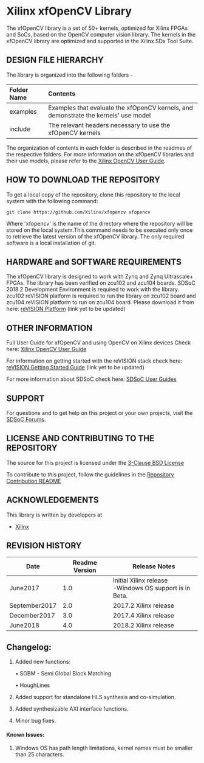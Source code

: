 Xilinx xfOpenCV Library
======================
The xfOpenCV library is a set of 50+ kernels, optimized for Xilinx FPGAs and SoCs, based on the OpenCV computer vision library. The kernels in the xfOpenCV library are optimized and supported in the Xilinx SDx Tool Suite.

## DESIGN FILE HIERARCHY
The library is organized into the following folders -

| Folder Name | Contents |
| :------------- | :------------- |
| examples | Examples that evaluate the xfOpenCV kernels, and demonstrate the kernels' use model |
| include | The relevant headers necessary to use the xfOpenCV kernels |

The organization of contents in each folder is described in the readmes of the respective folders.
For more information on the xfOpenCV libraries and their use models, please refer to the [Xilinx OpenCV User Guide][].

## HOW TO DOWNLOAD THE REPOSITORY
To get a local copy of the repository, clone this repository to the local system with the following command:
```
git clone https://github.com/Xilinx/xfopencv xfopencv
```
Where 'xfopencv' is the name of the directory where the repository will be stored on the local system.This command needs to be executed only once to retrieve the latest version of the xfOpenCV library. The only required software is a local installation of git.

## HARDWARE and SOFTWARE REQUIREMENTS
The xfOpenCV library is designed to work with Zynq and Zynq Ultrascale+ FPGAs. The library has been verified on zcu102 and zcu104 boards.
SDSoC 2018.2 Development Environment is required to work with the library.
zcu102 reVISION platform is required to run the library on zcu102 board and zcu104 reVISION platform to run on zcu104 board. Please download it from here: [reVISION Platform] (link yet to be updated)

## OTHER INFORMATION
Full User Guide for xfOpenCV and using OpenCV on Xilinx devices Check here:
[Xilinx OpenCV User Guide][]

For information on getting started with the reVISION stack check here:
[reVISION Getting Started Guide] (link yet to be updated)

For more information about SDSoC check here:
[SDSoC User Guides][]

## SUPPORT
For questions and to get help on this project or your own projects, visit the [SDSoC Forums][].

## LICENSE AND CONTRIBUTING TO THE REPOSITORY
The source for this project is licensed under the [3-Clause BSD License][]

To contribute to this project, follow the guidelines in the [Repository Contribution README][]

## ACKNOWLEDGEMENTS
This library is written by developers at
- [Xilinx](http://www.xilinx.com)

## REVISION HISTORY

Date      | Readme Version | Release Notes
--------  |----------------|-------------------------
June2017  | 1.0            | Initial Xilinx release <br> -Windows OS support is in Beta.
September2017  | 2.0            | 2017.2 Xilinx release <br>
December2017  | 3.0            | 2017.4 Xilinx release <br>
June2018  | 4.0            | 2018.2 Xilinx release <br>

## Changelog:
1. Added new functions:

    • SGBM - Semi Global Block Matching

    • HoughLines

2. Added support for standalone HLS synthesis and co-simulation.

3. Added synthesizable AXI interface functions.


5. Minor bug fixes.

#### Known Issues:
1. Windows OS has path length limitations, kernel names must be smaller than 25 characters.


[reVISION Getting Started Guide]: http://www.wiki.xilinx.com/reVISION+Getting+Started+Guide
[reVISION Platform]: https://www.xilinx.com/member/forms/download/design-license-xef.html?akdm=1&filename=zcu102-rv-ss-2017-4.zip
[SDSoC Forums]: https://forums.xilinx.com/t5/SDSoC-Development-Environment/bd-p/sdsoc
[SDSoC User Guides]: https://www.xilinx.com/support/documentation/sw_manuals/xilinx2018_2/ug1027-sdsoc-user-guide.pdf
[3-Clause BSD License]: LICENSE.txt
[Repository Contribution README]: CONTRIBUTING.md
[Xilinx OpenCV User Guide]: https://www.xilinx.com/support/documentation/sw_manuals/xilinx2018_2/ug1233-xilinx-opencv-user-guide.pdf
